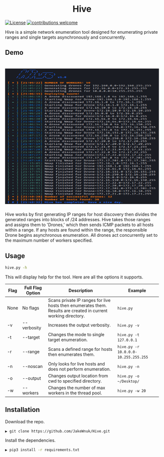 <h1 align="center">
  Hive
  <br>
</h1>

[![License](https://img.shields.io/badge/license-MIT-_red.svg)](https://opensource.org/licenses/MIT)
[![contributions welcome](https://img.shields.io/badge/contributions-welcome-brightgreen.svg?style=flat)](https://github.com/JakeWnuk/Hive/issues)

Hive is a simple network enumeration tool designed for enumerating private ranges and single targets asynchronously and concurrently.

## Demo

<h1 align="center">
<img src="https://raw.githubusercontent.com/JakeWnuk/Hive/master/static/demo.png" alt="" height=443 width=666px>
 </h1>
Hive works by first generating IP ranges for host discovery then divides the generated ranges into blocks of /24 addresses. Hive takes those ranges and assigns them to 'Drones,' which then sends ICMP packets to all hosts within a range. If any hosts are found within the range, the responsible Drone begins asynchronous enumeration. All drones act concurrently set to the maximum number of workers specified.

## Usage

```sh
hive.py -h
```

This will display help for the tool. Here are all the options it supports.

|Flag |  Full Flag Option              | Description  |Example|
|-----|-------------------------|-------------------------------------------------------|-------------------------------|
|None | No flags  | Scans private IP ranges for live hosts then enumerates them. Results are created in current working directory. |`hive.py`|
|-v | --verbosity |Increases the output verbosity. |`hive.py -v`|
|-t | --target  |Changes the mode to single target enumeration. |`hive.py -t 127.0.0.1`|
|-r | --range  |Scans a defined range for hosts then enumerates them. |`hive.py -r 10.0.0.0-10.255.255.255`|
|-n | --noscan  |Only looks for live hosts and does not perform enumeration. |`hive.py -n`|
|-o | --output  |Changes output location from cwd to specified directory.  |`hive.py -o ~/Desktop/`|
|-w | --workers  |Changes the number of max workers in the thread pool.   |`hive.py -w 20`|

## Installation

Download the repo.

```sh
▶ git clone https://github.com/JakeWnuk/Hive.git
```

Install the dependencies.

```sh
▶ pip3 install -r requirements.txt
```
